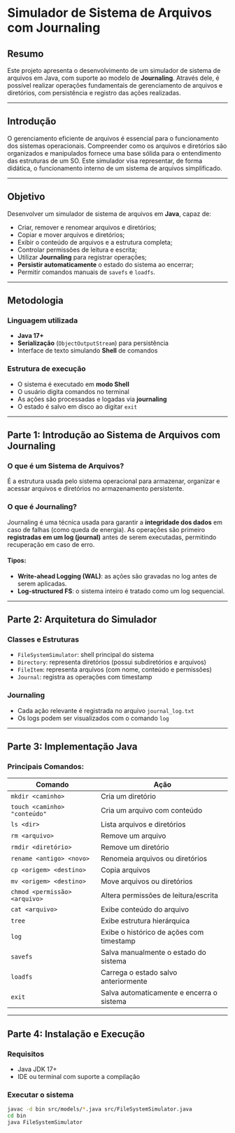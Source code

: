 # Simulador de Sistema de Arquivos com Journaling

## Resumo

Este projeto apresenta o desenvolvimento de um simulador de sistema de arquivos em Java, com suporte ao modelo de **Journaling**. Através dele, é possível realizar operações fundamentais de gerenciamento de arquivos e diretórios, com persistência e registro das ações realizadas.

---

## Introdução

O gerenciamento eficiente de arquivos é essencial para o funcionamento dos sistemas operacionais. Compreender como os arquivos e diretórios são organizados e manipulados fornece uma base sólida para o entendimento das estruturas de um SO. Este simulador visa representar, de forma didática, o funcionamento interno de um sistema de arquivos simplificado.

---

## Objetivo

Desenvolver um simulador de sistema de arquivos em **Java**, capaz de:

- Criar, remover e renomear arquivos e diretórios;
- Copiar e mover arquivos e diretórios;
- Exibir o conteúdo de arquivos e a estrutura completa;
- Controlar permissões de leitura e escrita;
- Utilizar **Journaling** para registrar operações;
- **Persistir automaticamente** o estado do sistema ao encerrar;
- Permitir comandos manuais de `savefs` e `loadfs`.

---

## Metodologia

### Linguagem utilizada

- **Java 17+**
- **Serialização** (`ObjectOutputStream`) para persistência
- Interface de texto simulando **Shell** de comandos

### Estrutura de execução

- O sistema é executado em **modo Shell**
- O usuário digita comandos no terminal
- As ações são processadas e logadas via **journaling**
- O estado é salvo em disco ao digitar `exit`

---

## Parte 1: Introdução ao Sistema de Arquivos com Journaling

### O que é um Sistema de Arquivos?

É a estrutura usada pelo sistema operacional para armazenar, organizar e acessar arquivos e diretórios no armazenamento persistente.

### O que é Journaling?

Journaling é uma técnica usada para garantir a **integridade dos dados** em caso de falhas (como queda de energia). As operações são primeiro **registradas em um log (journal)** antes de serem executadas, permitindo recuperação em caso de erro.

#### Tipos:
- **Write-ahead Logging (WAL)**: as ações são gravadas no log antes de serem aplicadas.
- **Log-structured FS**: o sistema inteiro é tratado como um log sequencial.

---

## Parte 2: Arquitetura do Simulador

### Classes e Estruturas

- `FileSystemSimulator`: shell principal do sistema
- `Directory`: representa diretórios (possui subdiretórios e arquivos)
- `FileItem`: representa arquivos (com nome, conteúdo e permissões)
- `Journal`: registra as operações com timestamp

### Journaling

- Cada ação relevante é registrada no arquivo `journal_log.txt`
- Os logs podem ser visualizados com o comando `log`

---

## Parte 3: Implementação Java

### Principais Comandos:

| Comando | Ação |
|--------|------|
| `mkdir <caminho>` | Cria um diretório |
| `touch <caminho> "conteúdo"` | Cria um arquivo com conteúdo |
| `ls <dir>` | Lista arquivos e diretórios |
| `rm <arquivo>` | Remove um arquivo |
| `rmdir <diretório>` | Remove um diretório |
| `rename <antigo> <novo>` | Renomeia arquivos ou diretórios |
| `cp <origem> <destino>` | Copia arquivos |
| `mv <origem> <destino>` | Move arquivos ou diretórios |
| `chmod <permissão> <arquivo>` | Altera permissões de leitura/escrita |
| `cat <arquivo>` | Exibe conteúdo do arquivo |
| `tree` | Exibe estrutura hierárquica |
| `log` | Exibe o histórico de ações com timestamp |
| `savefs` | Salva manualmente o estado do sistema |
| `loadfs` | Carrega o estado salvo anteriormente |
| `exit` | Salva automaticamente e encerra o sistema |

---

## Parte 4: Instalação e Execução

### Requisitos

- Java JDK 17+
- IDE ou terminal com suporte a compilação

### Executar o sistema

```bash
javac -d bin src/models/*.java src/FileSystemSimulator.java
cd bin
java FileSystemSimulator
